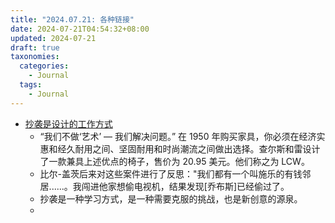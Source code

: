 ```yaml
---
title: "2024.07.21: 各种链接"
date: 2024-07-21T04:54:32+08:00
updated: 2024-07-21
draft: true
taxonomies:
  categories:
    - Journal
  tags:
    - Journal
---
```


- [抄袭是设计的工作方式](https://matthewstrom.com/writing/copying/)
  - “我们不做‘艺术’ — 我们解决问题。” 在 1950 年购买家具，你必须在经济实惠和经久耐用之间、坚固耐用和时尚潮流之间做出选择。查尔斯和雷设计了一款兼具上述优点的椅子，售价为 20.95 美元。他们称之为 LCW。
  - 比尔-盖茨后来对这些案件进行了反思："我们都有一个叫施乐的有钱邻居......。我闯进他家想偷电视机，结果发现[乔布斯]已经偷过了。
  - 抄袭是一种学习方式，是一种需要克服的挑战，也是新创意的源泉。
  -
